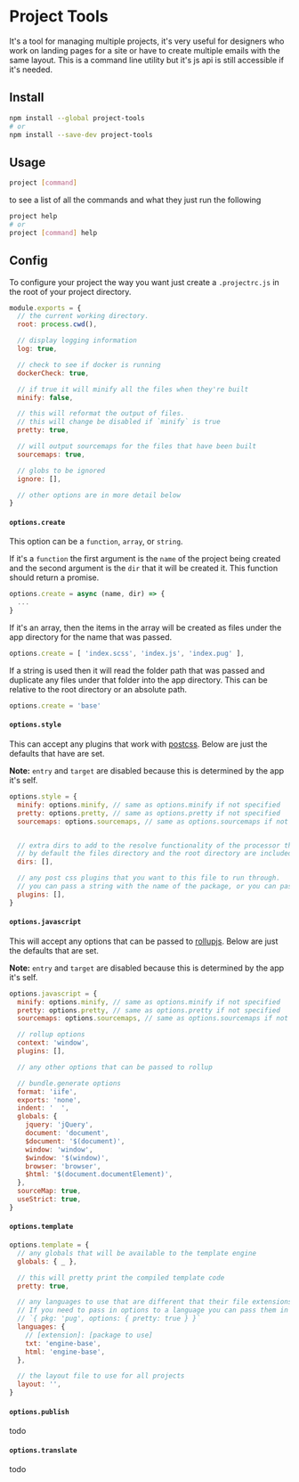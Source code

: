 <!---
@page home
@markdown
--->

# Project Tools

It's a tool for managing multiple projects, it's very useful for designers who work on landing pages for a site or have to create multiple emails with the same layout. This is a command line utility but it's js api is still accessible if it's needed.


## Install

```bash
npm install --global project-tools
# or
npm install --save-dev project-tools
```

## Usage

```bash
project [command]
```

to see a list of all the commands and what they just run the following

```bash
project help
# or
project [command] help
```


## Config

To configure your project the way you want just create a `.projectrc.js` in the root of your project directory.

```js
module.exports = {
  // the current working directory.
  root: process.cwd(),

  // display logging information
  log: true,

  // check to see if docker is running
  dockerCheck: true,

  // if true it will minify all the files when they're built
  minify: false,

  // this will reformat the output of files.
  // this will change be disabled if `minify` is true
  pretty: true,

  // will output sourcemaps for the files that have been built
  sourcemaps: true,

  // globs to be ignored
  ignore: [],

  // other options are in more detail below
}
```


#### `options.create`

This option can be a `function`, `array`, or `string`.

If it's a `function` the first argument is the `name` of the project being created and the second argument is the `dir` that it will be created it. This function should return a promise.

```js
options.create = async (name, dir) => {
  ...
}
```

If it's an array, then the items in the array will be created as files under the app directory for the name that was passed.

```js
options.create = [ 'index.scss', 'index.js', 'index.pug' ],
```

If a string is used then it will read the folder path that was passed and duplicate any files under that folder into the app directory. This can be relative to the root directory or an absolute path.


```js
options.create = 'base'
```


#### `options.style`

This can accept any plugins that work with [postcss](http://postcss.org). Below are just the defaults that have are set.

**Note:** `entry` and `target` are disabled because this is determined by the app it's self.

```js
options.style = {
  minify: options.minify, // same as options.minify if not specified
  pretty: options.pretty, // same as options.pretty if not specified
  sourcemaps: options.sourcemaps, // same as options.sourcemaps if not specified


  // extra dirs to add to the resolve functionality of the processor that the file's passed to.
  // by default the files directory and the root directory are included.
  dirs: [],

  // any post css plugins that you want to this file to run through.
  // you can pass a string with the name of the package, or you can pass a function
  plugins: [],
}
```

#### `options.javascript`

This will accept any options that can be passed to [rollupjs](http://rollupjs.org). Below are just the defaults that are set.

**Note:** `entry` and `target` are disabled because this is determined by the app it's self.

```js
options.javascript = {
  minify: options.minify, // same as options.minify if not specified
  pretty: options.pretty, // same as options.pretty if not specified
  sourcemaps: options.sourcemaps, // same as options.sourcemaps if not specified

  // rollup options
  context: 'window',
  plugins: [],

  // any other options that can be passed to rollup

  // bundle.generate options
  format: 'iife',
  exports: 'none',
  indent: '  ',
  globals: {
    jquery: 'jQuery',
    document: 'document',
    $document: '$(document)',
    window: 'window',
    $window: '$(window)',
    browser: 'browser',
    $html: '$(document.documentElement)',
  },
  sourceMap: true,
  useStrict: true,
}
```


#### `options.template`

```js
options.template = {
  // any globals that will be available to the template engine
  globals: { _ },

  // this will pretty print the compiled template code
  pretty: true,

  // any languages to use that are different that their file extensions.
  // If you need to pass in options to a language you can pass them in via an object
  // `{ pkg: 'pug', options: { pretty: true } }`
  languages: {
    // [extension]: [package to use]
    txt: 'engine-base',
    html: 'engine-base',
  },

  // the layout file to use for all projects
  layout: '',
}
```


#### `options.publish`

todo

#### `options.translate`

todo